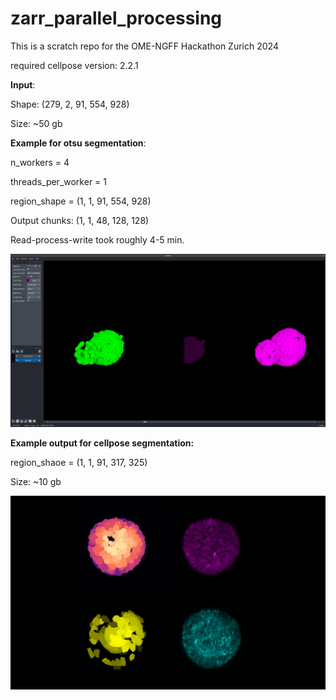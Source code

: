 # zarr_parallel_processing

This is a scratch repo for the OME-NGFF Hackathon Zurich 2024

required cellpose version: 2.2.1


**Input**:

Shape: (279, 2, 91, 554, 928)

Size: ~50 gb
 

**Example for otsu segmentation**:

n_workers = 4

threads_per_worker = 1

region_shape = (1, 1, 91, 554, 928) 

Output chunks: (1, 1, 48, 128, 128)

Read-process-write took roughly 4-5 min.

[<img src="figures/otsu.png">](https://github.com/Euro-BioImaging/zarr_parallel_processing)


**Example output for cellpose segmentation:**

region_shaoe = (1, 1, 91, 317, 325)

Size: ~10 gb

[<img src="figures/cellpose.png">](https://github.com/Euro-BioImaging/zarr_parallel_processing)

